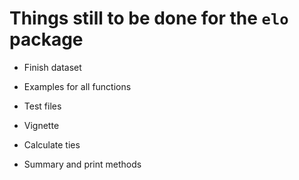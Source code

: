 # Things still to be done for the `elo` package

- Finish dataset

- Examples for all functions

- Test files

- Vignette

- Calculate ties

- Summary and print methods
